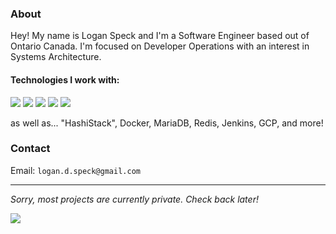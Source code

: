 ### About

Hey! My name is Logan Speck and I'm a Software Engineer based out of Ontario Canada. I'm focused on Developer Operations with an interest in Systems Architecture.

#### Technologies I work with:
[![](https://img.shields.io/badge/java-339999?style=for-the-badge&logo=java&logoColor=white)](https://adoptopenjdk.net)
[![](https://img.shields.io/badge/bash-400f13?style=for-the-badge&logo=gnu-bash&logoColor=white)](https://www.gnu.org/software/bash/)
[![](https://img.shields.io/badge/groovy-4298b8?style=for-the-badge&logo=apache-groovy&logoColor=white)](https://groovy-lang.org/)
[![](https://img.shields.io/badge/rust-000000?style=for-the-badge&logo=rust&logoColor=white)](https://www.rust-lang.org/)
[![](https://img.shields.io/badge/nim-yellow?style=for-the-badge&logo=nim&logoColor=white)](https://nim-lang.org/)

as well as... "HashiStack", Docker, MariaDB, Redis, Jenkins, GCP, and more!

### Contact
Email: `logan.d.speck@gmail.com`

---
*Sorry, most projects are currently private. Check back later!*

![](https://github-readme-stats.vercel.app/api?username=varrix&show_icons=true&count_private=true&theme=dracula)

